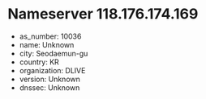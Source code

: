 # Nameserver 118.176.174.169

* as_number: 10036
* name: Unknown
* city: Seodaemun-gu
* country: KR
* organization: DLIVE
* version: Unknown
* dnssec: Unknown
